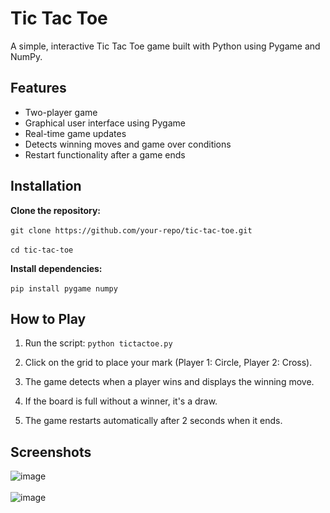 # Tic Tac Toe
A simple, interactive Tic Tac Toe game built with Python using Pygame and NumPy.

## Features
- Two-player game
- Graphical user interface using Pygame
- Real-time game updates
- Detects winning moves and game over conditions
- Restart functionality after a game ends

## Installation
**Clone the repository:**\
\
```git clone https://github.com/your-repo/tic-tac-toe.git```\
\
```cd tic-tac-toe```

**Install dependencies:**\
\
```pip install pygame numpy```

## How to Play
1. Run the script:  ```python tictactoe.py```

2. Click on the grid to place your mark (Player 1: Circle, Player 2: Cross).

3. The game detects when a player wins and displays the winning move.

4. If the board is full without a winner, it's a draw.

5. The game restarts automatically after 2 seconds when it ends.

## Screenshots
![image](https://github.com/user-attachments/assets/359679e4-94af-4360-960f-5aa9008488ef)\
\
![image](https://github.com/user-attachments/assets/6930abab-36cc-4d7a-afe7-f5c271c167e7)
















